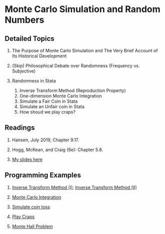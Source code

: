 # Monte Carlo Simulation and Random Numbers

## Detailed Topics

1. The Purpose of Monte Carlo Simulation and The Very Brief
Account of Its Historical Development

2. (Skip) Philosophical Debate over Randomness (Frequency
vs. Subjective)

3. Randomness in Stata

    1. Inverse Transform Method (Reproduction Property)
    2. One-dimension Monte Carlo Integration
    3. Simulate a Fair Coin in Stata
    4. Simulate an Unfair coin in Stata
    5. How shoud we play craps?

## Readings

1. Hansen, July 2019, Chapter 9.17.

2. Hogg, McKean, and Craig (6e): Chapter 5.8.

3. [My slides here](../lecture/monte_carlo.pdf)

## Programming Examples

1. [Inverse Transform Method (I)](../stata/Stata_example_monte_carlo01.do); [Inverse Transform Method (II)](../stata/review_prob_theory_monte_carlo_sim_inverse_transformation.do)

2. [Monte Carlo Integration](../stata/Stata_example_monte_carlo02.do)

3. [Simulate coin toss](../stata/Stata_example_monte_carlo03.do)

4. [Play Craps](../stata/Stata_example_monte_carlo04.do)

5. [Monte Hall Problem](../stata/Stata_example_monte_carlo05_Monte_Hall.do)



